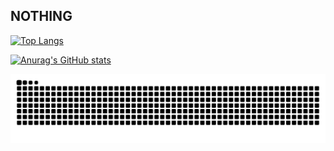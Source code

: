 <!-- #### CN
## Hi 这里是焕晨HChen！ 👋
### 欢迎你来到焕晨的GitHub主页！
#### 既然如此那就简单自我介绍一下叭：
- 国籍：中国。
- 年龄&性别：保密哦。
- 是文科生！代码只是兴趣哦！
- 目前略懂的语言：Java，Shell。

#### EN
## Hi I'm HChen! 👋
### Welcome to HChen's GitHub homepage!
#### In that case, simply introduce me:
- Nationality: China.
- Age & Gender: Confidential.
- It's a liberal arts student, Code is just an interest!
- Code I know a little at present: Java, Shell.
-->
## NOTHING
[![Top Langs](https://github-readme-stats.vercel.app/api/top-langs/?username=HChenX&layout=compact)](https://github.com/anuraghazra/github-readme-stats)

[![Anurag's GitHub stats](https://github-readme-stats.vercel.app/api?username=HChenX&show_icons=true&theme=radical)](https://github.com/anuraghazra/github-readme-stats)
<!--
### 焕晨HChen也是只Furry！
#### 如果喜欢我就来戳我扩列吧！欢迎扩列！

![](https://raw.githubusercontent.com/HChenX/HChenX/main/HChen.jpg)
-->
![暗色](https://raw.githubusercontent.com/HChenX/HChenX/output/github-contribution-grid-snake-dark.svg)

<!--
**HChenX/HChenX** is a ✨ _special_ ✨ repository because its `README.md` (this file) appears on your GitHub profile.

Here are some ideas to get you started:

- 🔭 I’m currently working on ...
- 🌱 I’m currently learning ...
- 👯 I’m looking to collaborate on ...
- 🤔 I’m looking for help with ...
- 💬 Ask me about ...
- 📫 How to reach me: ...
- 😄 Pronouns: ...
- ⚡ Fun fact: ...
-->
